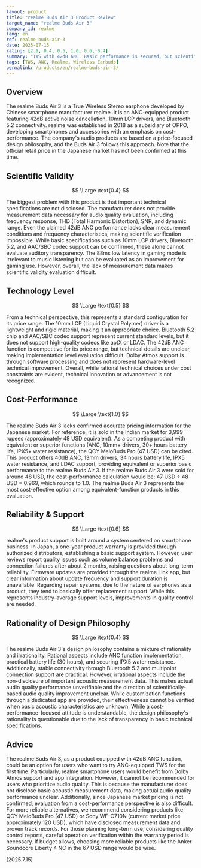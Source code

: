 ```yaml
---
layout: product
title: "realme Buds Air 3 Product Review"
target_name: "realme Buds Air 3"
company_id: realme
lang: en
ref: realme-buds-air-3
date: 2025-07-15
rating: [2.9, 0.4, 0.5, 1.0, 0.6, 0.4]
summary: "TWS with 42dB ANC. Basic performance is secured, but scientific validity evaluation is difficult due to undisclosed measurement data. Cost-performance final evaluation is on hold due to uncertain Japanese market pricing."
tags: [TWS, ANC, Realme, Wireless Earbuds]
permalink: /products/en/realme-buds-air-3/
---
```


## Overview

The realme Buds Air 3 is a True Wireless Stereo earphone developed by Chinese smartphone manufacturer realme. It is an ANC-equipped product featuring 42dB active noise cancellation, 10mm LCP drivers, and Bluetooth 5.2 connectivity. realme was established in 2018 as a subsidiary of OPPO, developing smartphones and accessories with an emphasis on cost-performance. The company's audio products are based on a price-focused design philosophy, and the Buds Air 3 follows this approach. Note that the official retail price in the Japanese market has not been confirmed at this time.

## Scientific Validity

$$ \Large \text{0.4} $$

The biggest problem with this product is that important technical specifications are not disclosed. The manufacturer does not provide measurement data necessary for audio quality evaluation, including frequency response, THD (Total Harmonic Distortion), SNR, and dynamic range. Even the claimed 42dB ANC performance lacks clear measurement conditions and frequency characteristics, making scientific verification impossible. While basic specifications such as 10mm LCP drivers, Bluetooth 5.2, and AAC/SBC codec support can be confirmed, these alone cannot evaluate auditory transparency. The 88ms low latency in gaming mode is irrelevant to music listening but can be evaluated as an improvement for gaming use. However, overall, the lack of measurement data makes scientific validity evaluation difficult.

## Technology Level

$$ \Large \text{0.5} $$

From a technical perspective, this represents a standard configuration for its price range. The 10mm LCP (Liquid Crystal Polymer) driver is a lightweight and rigid material, making it an appropriate choice. Bluetooth 5.2 chip and AAC/SBC codec support represent current standard levels, but it does not support high-quality codecs like aptX or LDAC. The 42dB ANC function is competitive for its price range, but technical details are unclear, making implementation level evaluation difficult. Dolby Atmos support is through software processing and does not represent hardware-level technical improvement. Overall, while rational technical choices under cost constraints are evident, technical innovation or advancement is not recognized.

## Cost-Performance

$$ \Large \text{1.0} $$

The realme Buds Air 3 lacks confirmed accurate pricing information for the Japanese market. For reference, it is sold in the Indian market for 3,999 rupees (approximately 48 USD equivalent). As a competing product with equivalent or superior functions (ANC, 10mm+ drivers, 30+ hours battery life, IPX5+ water resistance), the QCY MeloBuds Pro (47 USD) can be cited. This product offers 40dB ANC, 13mm drivers, 34 hours battery life, IPX5 water resistance, and LDAC support, providing equivalent or superior basic performance to the realme Buds Air 3. If the realme Buds Air 3 were sold for around 48 USD, the cost-performance calculation would be: 47 USD ÷ 48 USD = 0.969, which rounds to 1.0. The realme Buds Air 3 represents the most cost-effective option among equivalent-function products in this evaluation.

## Reliability & Support

$$ \Large \text{0.6} $$

realme's product support is built around a system centered on smartphone business. In Japan, a one-year product warranty is provided through authorized distributors, establishing a basic support system. However, user reviews report quality issues such as volume balance problems and connection failures after about 2 months, raising questions about long-term reliability. Firmware updates are provided through the realme Link app, but clear information about update frequency and support duration is unavailable. Regarding repair systems, due to the nature of earphones as a product, they tend to basically offer replacement support. While this represents industry-average support levels, improvements in quality control are needed.

## Rationality of Design Philosophy

$$ \Large \text{0.4} $$

The realme Buds Air 3's design philosophy contains a mixture of rationality and irrationality. Rational aspects include ANC function implementation, practical battery life (30 hours), and securing IPX5 water resistance. Additionally, stable connectivity through Bluetooth 5.2 and multipoint connection support are practical. However, irrational aspects include the non-disclosure of important acoustic measurement data. This makes actual audio quality performance unverifiable and the direction of scientifically-based audio quality improvement unclear. While customization functions through a dedicated app are provided, their effectiveness cannot be verified when basic acoustic characteristics are unknown. While a cost-performance-focused attitude is understandable, the design philosophy's rationality is questionable due to the lack of transparency in basic technical specifications.

## Advice

The realme Buds Air 3, as a product equipped with 42dB ANC function, could be an option for users who want to try ANC-equipped TWS for the first time. Particularly, realme smartphone users would benefit from Dolby Atmos support and app integration. However, it cannot be recommended for users who prioritize audio quality. This is because the manufacturer does not disclose basic acoustic measurement data, making actual audio quality performance unclear. Additionally, since Japanese market pricing is not confirmed, evaluation from a cost-performance perspective is also difficult. For more reliable alternatives, we recommend considering products like QCY MeloBuds Pro (47 USD) or Sony WF-C710N (current market price approximately 120 USD), which have disclosed measurement data and proven track records. For those planning long-term use, considering quality control reports, careful operation verification within the warranty period is necessary. If budget allows, choosing more reliable products like the Anker Soundcore Liberty 4 NC in the 67 USD range would be wise.

(2025.7.15)